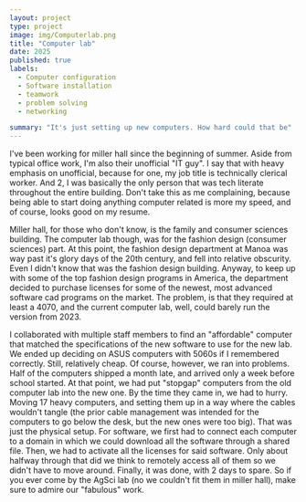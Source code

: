 ```yaml
---
layout: project
type: project
image: img/Computerlab.png
title: "Computer lab"
date: 2025
published: true
labels:
  - Computer configuration
  - Software installation
  - teamwork
  - problem solving
  - networking 

summary: "It's just setting up new computers. How hard could that be"
---
```


I've been working for miller hall since the beginning of summer. Aside from typical office work, I'm also their unofficial "IT guy". I say that with heavy emphasis on unofficial, because for one, my job title is technically clerical worker. And 2, I was basically the only person that was tech literate throughout the entire building. Don't take this as me complaining, because being able to start doing anything computer related is more my speed, and of course, looks good on my resume. 

Miller hall, for those who don't know, is the family and consumer sciences building. The computer lab though, was for the fashion design (consumer sciences) part. At this point, the fashion design department at Manoa was way past it's glory days of the 20th century, and fell into relative obscurity. Even I didn't know that was the fashion design building. Anyway, to keep up with some of the top fashion design programs in America, the department decided to purchase licenses for some of the newest, most advanced software cad programs on the market. The problem, is that they required at least a 4070, and the current computer lab, well, could barely run the version from 2023. 

I collaborated with multiple staff members to find an "affordable" computer that matched the specifications of the new software to use for the new lab. We ended up deciding on ASUS computers with 5060s if I remembered correctly. Still, relatively cheap. Of course, however, we ran into problems. Half of the computers shipped a month late, and arrived only a week before school started. At that point, we had put "stopgap" computers from the old computer lab into the new one. By the time they came in, we had to hurry. Moving 17 heavy computers, and setting them up in a way where the cables wouldn't tangle (the prior cable management was intended for the computers to go below the desk, but the new ones were too big). That was just the physical setup. For software, we first had to connect each computer to a domain in which we could download all the software through a shared file. Then, we had to activate all the licenses for said software. Only about halfway through that did we think to remotely access all of them so we didn't have to move around. Finally, it was done, with 2 days to spare. So if you ever come by the AgSci lab (no we couldn't fit them in miller hall), make sure to admire our "fabulous" work.

